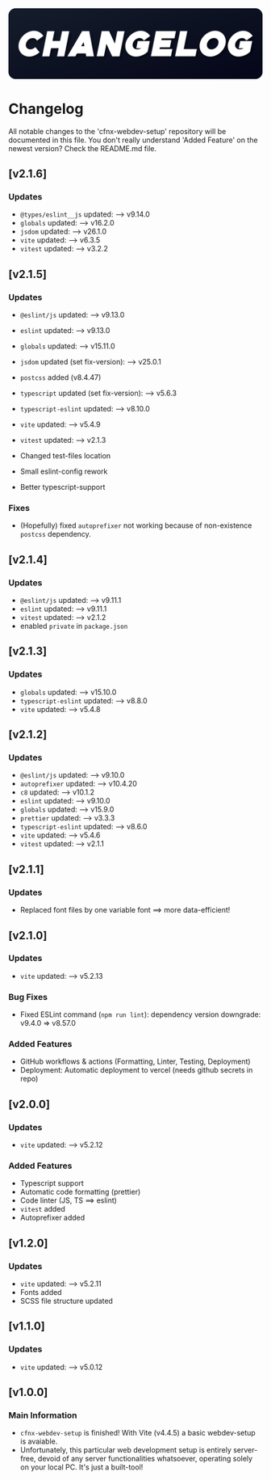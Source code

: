 <img src="./.github/content/changelog.png">

# Changelog

All notable changes to the 'cfnx-webdev-setup' repository will be documented in
this file. You don't really understand 'Added Feature' on the newest version? Check the README.md file.

## [v2.1.6]

### Updates

-   `@types/eslint__js` updated: --> v9.14.0
-   `globals` updated: --> v16.2.0
-   `jsdom` updated: --> v26.1.0
-   `vite` updated: --> v6.3.5
-   `vitest` updated: --> v3.2.2

## [v2.1.5]

### Updates

-   `@eslint/js` updated: --> v9.13.0
-   `eslint` updated: --> v9.13.0
-   `globals` updated: --> v15.11.0
-   `jsdom` updated (set fix-version): --> v25.0.1
-   `postcss` added (v8.4.47)
-   `typescript` updated (set fix-version): --> v5.6.3
-   `typescript-eslint` updated: --> v8.10.0
-   `vite` updated: --> v5.4.9
-   `vitest` updated: --> v2.1.3

-   Changed test-files location
-   Small eslint-config rework
-   Better typescript-support

### Fixes

-   (Hopefully) fixed `autoprefixer` not working because of non-existence `postcss` dependency.

## [v2.1.4]

### Updates

-   `@eslint/js` updated: --> v9.11.1
-   `eslint` updated: --> v9.11.1
-   `vitest` updated: --> v2.1.2
-   enabled `private` in `package.json`

## [v2.1.3]

### Updates

-   `globals` updated: --> v15.10.0
-   `typescript-eslint` updated: --> v8.8.0
-   `vite` updated: --> v5.4.8

## [v2.1.2]

### Updates

-   `@eslint/js` updated: --> v9.10.0
-   `autoprefixer` updated: --> v10.4.20
-   `c8` updated: --> v10.1.2
-   `eslint` updated: --> v9.10.0
-   `globals` updated: --> v15.9.0
-   `prettier` updated: --> v3.3.3
-   `typescript-eslint` updated: --> v8.6.0
-   `vite` updated: --> v5.4.6
-   `vitest` updated: --> v2.1.1

## [v2.1.1]

### Updates

-   Replaced font files by one variable font ==> more data-efficient!

## [v2.1.0]

### Updates

-   `vite` updated: --> v5.2.13

### Bug Fixes

-   Fixed ESLint command (`npm run lint`): dependency version downgrade: v9.4.0 => v8.57.0

### Added Features

-   GitHub workflows & actions (Formatting, Linter, Testing, Deployment)
-   Deployment: Automatic deployment to vercel (needs github secrets in repo)

## [v2.0.0]

### Updates

-   `vite` updated: --> v5.2.12

### Added Features

-   Typescript support
-   Automatic code formatting (prettier)
-   Code linter (JS, TS ==> eslint)
-   `vitest` added
-   Autoprefixer added

## [v1.2.0]

### Updates

-   `vite` updated: --> v5.2.11
-   Fonts added
-   SCSS file structure updated

## [v1.1.0]

### Updates

-   `vite` updated: --> v5.0.12

## [v1.0.0]

### Main Information

-   `cfnx-webdev-setup` is finished! With Vite (v4.4.5) a basic webdev-setup is
    avaiable.
-   Unfortunately, this particular web development setup is entirely
    server-free, devoid of any server functionalities whatsoever, operating
    solely on your local PC. It's just a built-tool!
